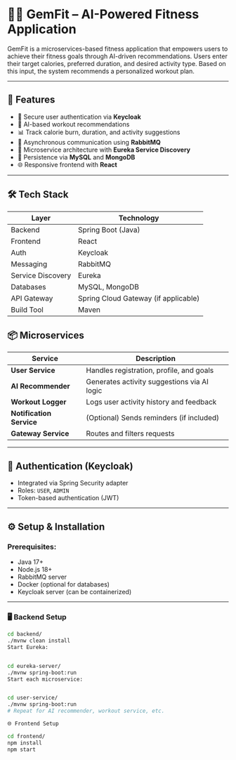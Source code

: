 
# 🏋️‍♂️ GemFit – AI-Powered Fitness Application

GemFit is a microservices-based fitness application that empowers users to achieve their fitness goals through AI-driven recommendations. Users enter their target calories, preferred duration, and desired activity type. Based on this input, the system recommends a personalized workout plan.

---

## 🚀 Features

- 🔐 Secure user authentication via **Keycloak**
- 🧠 AI-based workout recommendations
- 📊 Track calorie burn, duration, and activity suggestions
- 🔄 Asynchronous communication using **RabbitMQ**
- 🧩 Microservice architecture with **Eureka Service Discovery**
- 💾 Persistence via **MySQL** and **MongoDB**
- 🌐 Responsive frontend with **React**

---

## 🛠️ Tech Stack

| Layer         | Technology             |
|--------------|------------------------|
| Backend       | Spring Boot (Java)     |
| Frontend      | React                  |
| Auth          | Keycloak               |
| Messaging     | RabbitMQ               |
| Service Discovery | Eureka             |
| Databases     | MySQL, MongoDB         |
| API Gateway   | Spring Cloud Gateway (if applicable) |
| Build Tool    | Maven         |


## 📦 Microservices

| Service        | Description                                      |
|----------------|--------------------------------------------------|
| **User Service** | Handles registration, profile, and goals         |
| **AI Recommender** | Generates activity suggestions via AI logic     |
| **Workout Logger** | Logs user activity history and feedback         |
| **Notification Service** | (Optional) Sends reminders (if included) |
| **Gateway Service** | Routes and filters requests                  |

---

## 🔐 Authentication (Keycloak)

- Integrated via Spring Security adapter
- Roles: `USER`, `ADMIN`
- Token-based authentication (JWT)

---

## ⚙️ Setup & Installation

### Prerequisites:
- Java 17+
- Node.js 18+
- RabbitMQ server
- Docker (optional for databases)
- Keycloak server (can be containerized)

---

### 🖥 Backend Setup

```bash
cd backend/
./mvnw clean install
Start Eureka:


cd eureka-server/
./mvnw spring-boot:run
Start each microservice:


cd user-service/
./mvnw spring-boot:run
# Repeat for AI recommender, workout service, etc.

🌐 Frontend Setup

cd frontend/
npm install
npm start
